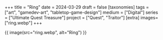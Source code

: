 +++
title = "Ring"
date = 2024-03-29
draft =  false
[taxonomies]
tags = ["art", "gamedev-art", "tabletop-game-design"]
medium = ["Digital"]
series = ["Ultimate Quest Treasure"]
project = ["Quest", "Traitor"]
[extra]
images= ["ring.webp"]
+++

{{ image(src="ring.webp", alt="Ring") }}
